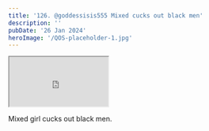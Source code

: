 ```yaml
---
title: '126. @goddessisis555 Mixed cucks out black men'
description: ''
pubDate: '26 Jan 2024'
heroImage: '/QOS-placeholder-1.jpg'
---
```

<iframe src="https://drive.google.com/file/d/19NnOq4HZ9yzv4beD6P9ZZEzHlQQT9As1/preview" width="200" height="100" allow="autoplay" allowfullscreen="allowfullscreen"></iframe>

Mixed girl cucks out black men. 